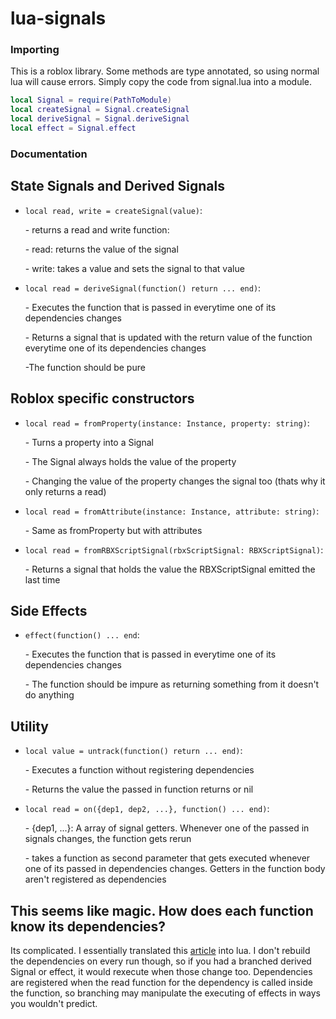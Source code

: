 # lua-signals

### Importing
This is a roblox library. Some methods are type annotated, so using normal lua will cause errors. Simply copy the code from signal.lua into a module.
```lua
local Signal = require(PathToModule)
local createSignal = Signal.createSignal
local deriveSignal = Signal.deriveSignal
local effect = Signal.effect
```

### Documentation
## State Signals and Derived Signals
- `local read, write = createSignal(value)`: <p> - returns a read and write function: <p> - read: returns the value of the signal <p> - write: takes a value and sets the signal to that value
- `local read = deriveSignal(function() return ... end)`: <p> - Executes the function that is passed in everytime one of its dependencies changes <p> - Returns a signal that is updated with the return value of the function everytime one of its dependencies changes <p>  -The function should be pure

## Roblox specific constructors
- `local read = fromProperty(instance: Instance, property: string)`: <p> - Turns a property into a Signal <p> - The Signal always holds the value of the property <p> - Changing the value of the property changes the signal too (thats why it only returns a read)
- `local read = fromAttribute(instance: Instance, attribute: string)`: <p> - Same as fromProperty but with attributes
- `local read = fromRBXScriptSignal(rbxScriptSignal: RBXScriptSignal)`: <p> - Returns a signal that holds the value the RBXScriptSignal emitted the last time

## Side Effects
- `effect(function() ... end`: <p> - Executes the function that is passed in everytime one of its dependencies changes <p> - The function should be impure as returning something from it doesn't do anything

## Utility
- `local value = untrack(function() return ... end)`: <p> - Executes a function without registering dependencies <p> - Returns the value the passed in function returns or nil
- `local read = on({dep1, dep2, ...}, function() ... end)`: <p> - {dep1, ...}: A array of signal getters. Whenever one of the passed in signals changes, the function gets rerun <p> - takes a function as second parameter that gets executed whenever one of its passed in dependencies changes. Getters in the function body aren't registered as dependencies

## This seems like magic. How does each function know its dependencies?
Its complicated. I essentially translated this [article](https://dev.to/ryansolid/building-a-reactive-library-from-scratch-1i0p) into lua. I don't rebuild the dependencies on every run though, so if you had a branched derived Signal or effect, it would rexecute when those change too. Dependencies are registered when the read function for the dependency is called inside the function, so branching may manipulate the executing of effects in ways you wouldn't predict.
